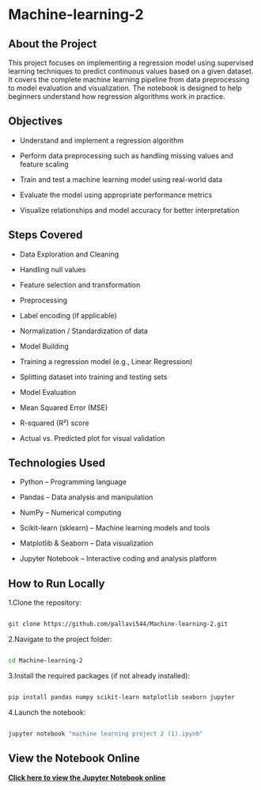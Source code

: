 # Machine-learning-2
## About the Project
This project focuses on implementing a regression model using supervised learning techniques to predict continuous values based on a given dataset. It covers the complete machine learning pipeline from data preprocessing to model evaluation and visualization. The notebook is designed to help beginners understand how regression algorithms work in practice.

## Objectives
* Understand and implement a regression algorithm

* Perform data preprocessing such as handling missing values and feature scaling

* Train and test a machine learning model using real-world data

* Evaluate the model using appropriate performance metrics

* Visualize relationships and model accuracy for better interpretation

## Steps Covered
* Data Exploration and Cleaning

* Handling null values

* Feature selection and transformation

* Preprocessing

* Label encoding (if applicable)

* Normalization / Standardization of data

* Model Building

* Training a regression model (e.g., Linear Regression)

* Splitting dataset into training and testing sets

* Model Evaluation

* Mean Squared Error (MSE)

* R-squared (R²) score

* Actual vs. Predicted plot for visual validation

## Technologies Used
* Python – Programming language

* Pandas – Data analysis and manipulation

* NumPy – Numerical computing

* Scikit-learn (sklearn) – Machine learning models and tools

* Matplotlib & Seaborn – Data visualization

* Jupyter Notebook – Interactive coding and analysis platform

## How to Run Locally
1.Clone the repository:

```bash

git clone https://github.com/pallavi544/Machine-learning-2.git

```
2.Navigate to the project folder:

```bash

cd Machine-learning-2

```

3.Install the required packages (if not already installed):

```bash

pip install pandas numpy scikit-learn matplotlib seaborn jupyter

```

4.Launch the notebook:

```bash

jupyter notebook "machine learning project 2 (1).ipynb"

```
## View the Notebook Online
**[Click here to view the Jupyter Notebook online](https://github.com/pallavi544/Machine-learning-2/blob/main/machine%20learning%20project%202%20(1).ipynb)**




